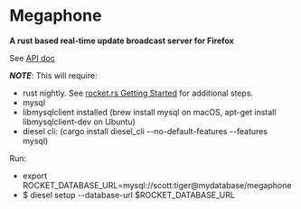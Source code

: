 # Megaphone
**A rust based real-time update broadcast server for Firefox**

See [API doc](https://docs.google.com/document/d/1Wxqf1a4HDkKgHDIswPmhmdvk8KPoMEh2q6SPhaz4LNE)


***NOTE***: This will require:

 * rust nightly. See [rocket.rs Getting
   Started](https://rocket.rs/guide/getting-started/) for additional steps.
 * mysql
 * libmysqlclient installed (brew install mysql on macOS, apt-get install
   libmysqlclient-dev on Ubuntu)
 * diesel cli: (cargo install diesel_cli --no-default-features
   --features mysql)

Run:
  * export ROCKET_DATABASE_URL=mysql://scott:tiger@mydatabase/megaphone
  * $ diesel setup --database-url $ROCKET_DATABASE_URL

